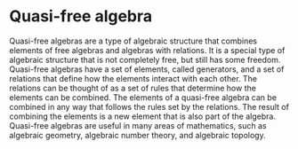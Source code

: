 # Quasi-free algebra

Quasi-free algebras are a type of algebraic structure that combines elements of free algebras and algebras with relations. It is a special type of algebraic structure that is not completely free, but still has some freedom. Quasi-free algebras have a set of elements, called generators, and a set of relations that define how the elements interact with each other. The relations can be thought of as a set of rules that determine how the elements can be combined. The elements of a quasi-free algebra can be combined in any way that follows the rules set by the relations. The result of combining the elements is a new element that is also part of the algebra. Quasi-free algebras are useful in many areas of mathematics, such as algebraic geometry, algebraic number theory, and algebraic topology.
